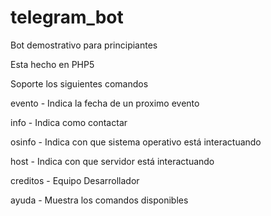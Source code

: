 # telegram_bot
Bot demostrativo para principiantes

Esta hecho en PHP5

Soporte los siguientes comandos

evento -  Indica la fecha de un proximo evento

info - Indica como contactar

osinfo - Indica con que sistema operativo está interactuando

host - Indica con que servidor está interactuando

creditos - Equipo Desarrollador

ayuda - Muestra los comandos disponibles
